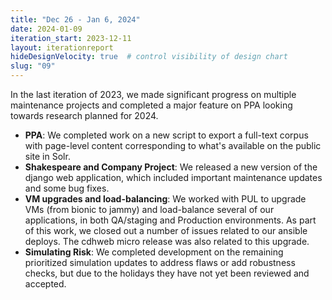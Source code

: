 ```yaml
---
title: "Dec 26 - Jan 6, 2024"
date: 2024-01-09
iteration_start: 2023-12-11
layout: iterationreport
hideDesignVelocity: true  # control visibility of design chart
slug: "09"
---
```


In the last iteration of 2023, we made significant progress on multiple maintenance projects and completed a major feature on PPA looking towards research planned for 2024. 

* **PPA**: We completed work on a new script to export a full-text corpus with page-level content corresponding to what's available on the public site in Solr. 
* **Shakespeare and Company Project**: We released a new version of the django web application, which included important maintenance updates and some bug fixes. 
* **VM upgrades and load-balancing**: We worked with PUL to upgrade VMs (from bionic to jammy) and load-balance several of our applications, in both QA/staging and Production environments. As part of this work, we closed out a number of issues related to our ansible deploys. The cdhweb micro release was also related to this upgrade.
* **Simulating Risk**: We completed development on the remaining prioritized simulation updates to address flaws or add robustness checks, but due to the holidays they have not yet been reviewed and accepted.









